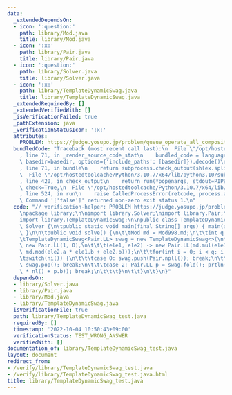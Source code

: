 ```yaml
---
data:
  _extendedDependsOn:
  - icon: ':question:'
    path: library/Mod.java
    title: library/Mod.java
  - icon: ':x:'
    path: library/Pair.java
    title: library/Pair.java
  - icon: ':question:'
    path: library/Solver.java
    title: library/Solver.java
  - icon: ':x:'
    path: library/TemplateDynamicSwag.java
    title: library/TemplateDynamicSwag.java
  _extendedRequiredBy: []
  _extendedVerifiedWith: []
  _isVerificationFailed: true
  _pathExtension: java
  _verificationStatusIcon: ':x:'
  attributes:
    PROBLEM: https://judge.yosupo.jp/problem/queue_operate_all_composite
  bundledCode: "Traceback (most recent call last):\n  File \"/opt/hostedtoolcache/Python/3.10.7/x64/lib/python3.10/site-packages/onlinejudge_verify/documentation/build.py\"\
    , line 71, in _render_source_code_stat\n    bundled_code = language.bundle(stat.path,\
    \ basedir=basedir, options={'include_paths': [basedir]}).decode()\n  File \"/opt/hostedtoolcache/Python/3.10.7/x64/lib/python3.10/site-packages/onlinejudge_verify/languages/user_defined.py\"\
    , line 71, in bundle\n    return subprocess.check_output(shlex.split(command))\n\
    \  File \"/opt/hostedtoolcache/Python/3.10.7/x64/lib/python3.10/subprocess.py\"\
    , line 420, in check_output\n    return run(*popenargs, stdout=PIPE, timeout=timeout,\
    \ check=True,\n  File \"/opt/hostedtoolcache/Python/3.10.7/x64/lib/python3.10/subprocess.py\"\
    , line 524, in run\n    raise CalledProcessError(retcode, process.args,\nsubprocess.CalledProcessError:\
    \ Command '['false']' returned non-zero exit status 1.\n"
  code: "// verification-helper: PROBLEM https://judge.yosupo.jp/problem/queue_operate_all_composite\n\
    \npackage library;\n\nimport library.Solver;\nimport library.Pair;\nimport library.Mod;\n\
    import library.TemplateDynamicSwag;\n\npublic class TemplateDynamicSwag_test extends\
    \ Solver {\n\tpublic static void main(final String[] args) { main(args, new TemplateDynamicSwag_test());\
    \ }\n\n\tpublic void solve() {\n\t\tMod md = Mod998.md;\n\t\tint q = ni();\n\t\
    \tTemplateDynamicSwag<Pair.LL> swag = new TemplateDynamicSwag<>(\n\t\t\t() ->\
    \ new Pair.LL(1, 0),\n\t\t\t(ele1, ele2) -> new Pair.LL(md.mul(ele1.a, ele2.a),\
    \ md.mod(ele2.a * ele1.b + ele2.b)));\n\t\tfor(int i = 0; i < q; i ++) {\n\t\t\
    \tswitch(ni()) {\n\t\t\tcase 0: swag.push(Pair.npll()); break;\n\t\t\tcase 1:\
    \ swag.pop(); break;\n\t\t\tcase 2: Pair.LL p = swag.fold(); prtln(md.mod(p.a\
    \ * nl() + p.b)); break;\n\t\t\t}\n\t\t}\n\t}\n}"
  dependsOn:
  - library/Solver.java
  - library/Pair.java
  - library/Mod.java
  - library/TemplateDynamicSwag.java
  isVerificationFile: true
  path: library/TemplateDynamicSwag_test.java
  requiredBy: []
  timestamp: '2022-10-04 10:50:43+09:00'
  verificationStatus: TEST_WRONG_ANSWER
  verifiedWith: []
documentation_of: library/TemplateDynamicSwag_test.java
layout: document
redirect_from:
- /verify/library/TemplateDynamicSwag_test.java
- /verify/library/TemplateDynamicSwag_test.java.html
title: library/TemplateDynamicSwag_test.java
---
```

